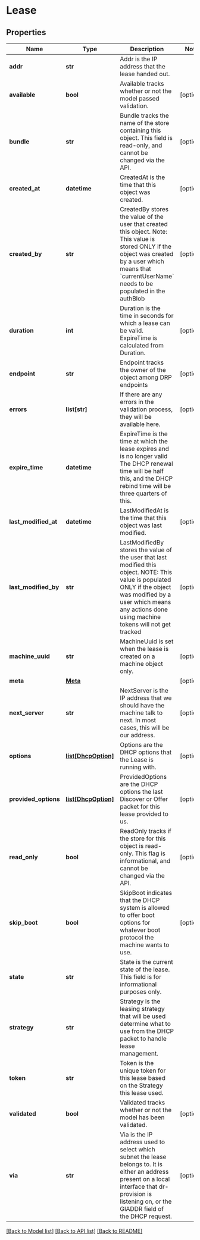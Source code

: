 # Lease

## Properties
Name | Type | Description | Notes
------------ | ------------- | ------------- | -------------
**addr** | **str** | Addr is the IP address that the lease handed out. | 
**available** | **bool** | Available tracks whether or not the model passed validation. | [optional] 
**bundle** | **str** | Bundle tracks the name of the store containing this object. This field is read-only, and cannot be changed via the API. | [optional] 
**created_at** | **datetime** | CreatedAt is the time that this object was created. | [optional] 
**created_by** | **str** | CreatedBy stores the value of the user that created this object. Note: This value is stored ONLY if the object was created by a user which means that &#x60;currentUserName&#x60; needs to be populated in the authBlob | [optional] 
**duration** | **int** | Duration is the time in seconds for which a lease can be valid. ExpireTime is calculated from Duration. | [optional] 
**endpoint** | **str** | Endpoint tracks the owner of the object among DRP endpoints | [optional] 
**errors** | **list[str]** | If there are any errors in the validation process, they will be available here. | [optional] 
**expire_time** | **datetime** | ExpireTime is the time at which the lease expires and is no longer valid The DHCP renewal time will be half this, and the DHCP rebind time will be three quarters of this. | 
**last_modified_at** | **datetime** | LastModifiedAt is the time that this object was last modified. | [optional] 
**last_modified_by** | **str** | LastModifiedBy stores the value of the user that last modified this object. NOTE: This value is populated ONLY if the object was modified by a user which means any actions done using machine tokens will not get tracked | [optional] 
**machine_uuid** | **str** | MachineUuid is set when the lease is created on a machine object only. | [optional] 
**meta** | [**Meta**](Meta.md) |  | [optional] 
**next_server** | **str** | NextServer is the IP address that we should have the machine talk to next.  In most cases, this will be our address. | [optional] 
**options** | [**list[DhcpOption]**](DhcpOption.md) | Options are the DHCP options that the Lease is running with. | [optional] 
**provided_options** | [**list[DhcpOption]**](DhcpOption.md) | ProvidedOptions are the DHCP options the last Discover or Offer packet for this lease provided to us. | [optional] 
**read_only** | **bool** | ReadOnly tracks if the store for this object is read-only. This flag is informational, and cannot be changed via the API. | [optional] 
**skip_boot** | **bool** | SkipBoot indicates that the DHCP system is allowed to offer boot options for whatever boot protocol the machine wants to use. | [optional] 
**state** | **str** | State is the current state of the lease.  This field is for informational purposes only. | 
**strategy** | **str** | Strategy is the leasing strategy that will be used determine what to use from the DHCP packet to handle lease management. | 
**token** | **str** | Token is the unique token for this lease based on the Strategy this lease used. | 
**validated** | **bool** | Validated tracks whether or not the model has been validated. | [optional] 
**via** | **str** | Via is the IP address used to select which subnet the lease belongs to. It is either an address present on a local interface that dr-provision is listening on, or the GIADDR field of the DHCP request. | [optional] 

[[Back to Model list]](../README.md#documentation-for-models) [[Back to API list]](../README.md#documentation-for-api-endpoints) [[Back to README]](../README.md)


